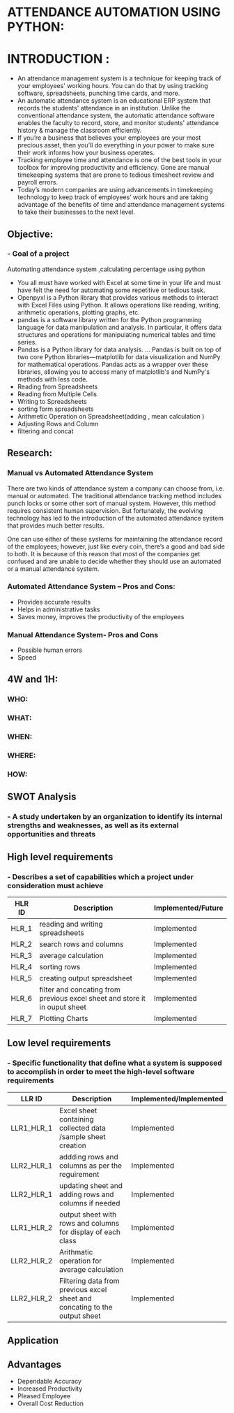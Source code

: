 # ATTENDANCE AUTOMATION USING PYTHON:

# INTRODUCTION :

* An attendance management system is a technique for keeping track of your employees' working hours. You can do that by using tracking software, spreadsheets, punching time cards, and more.
* An automatic attendance system is an educational ERP system that records the students' attendance in an institution. Unlike the conventional attendance system, 
the automatic attendance software enables the faculty to record, store, and monitor students' attendance history & manage the classroom efficiently.
* If you’re a business that believes your employees are your most precious asset, then you’ll do everything in your power to make sure their work informs how your business operates. 
* Tracking employee time and attendance is one of the best tools in your toolbox for improving productivity and efficiency. 
Gone are manual timekeeping systems that are prone to tedious timesheet review and payroll errors. 
* Today’s modern companies are using advancements in timekeeping technology to keep track of employees’ work hours and are taking advantage of the benefits of time and attendance management systems to take their businesses to the next level. 

## Objective:
### - Goal of a project
 Automating  attendance system ,calculating percentage using python 
 * You all must have worked with Excel at some time in your life and must have felt the need for automating some repetitive or tedious task.
 * Openpyxl is a Python library that provides various methods to interact with Excel Files using Python. It allows operations like reading, writing, arithmetic operations, plotting graphs, etc.
 * pandas is a software library written for the Python programming language for data manipulation and analysis. In particular, it offers data structures and operations for manipulating numerical tables and time series.
 * Pandas is a Python library for data analysis. ... Pandas is built on top of two core Python libraries—matplotlib for data visualization and NumPy for mathematical operations. Pandas acts as a wrapper over these libraries, allowing you to access many of matplotlib's and NumPy's methods with less code. 
 * Reading from Spreadsheets
 * Reading from Multiple Cells
 * Writing to Spreadsheets
 * sorting form spreadsheets
 * Arithmetic Operation on Spreadsheet(adding , mean calculation )
 * Adjusting Rows and Column
 * filtering and concat 
## Research:

### Manual vs Automated Attendance System

There are two kinds of attendance system a company can choose from, i.e. manual or automated. The traditional attendance tracking method includes punch locks or some other sort of manual system. However, this method requires consistent human supervision. But fortunately, the evolving technology has led to the introduction of the automated attendance system that provides much better results. 

One can use either of these systems for maintaining the attendance record of the employees; however, just like every coin, there’s a good and bad side to both. It is because of this reason that most of the companies get confused and are unable to decide whether they should use an automated or a manual attendance system. 

### Automated Attendance System – Pros and Cons:
* Provides accurate results
* Helps in administrative tasks
* Saves money, improves the productivity of the employees
### Manual Attendance System- Pros and Cons 
* Possible human errors
* Speed
             
               
## 4W and 1H:

### __WHO:__ 

### __WHAT:__

### __WHEN:__

### __WHERE:__

### __HOW:__

## SWOT Analysis
### - A study undertaken by an organization to identify its internal strengths and weaknesses, as well as its external opportunities and threats




## High level requirements
### - Describes a set of capabilities which a project under consideration must achieve

|HLR ID|Description|Implemented/Future|
|------|-----------|------------------|
|HLR_1|reading and writing spreadsheets |Implemented|
|HLR_2|search rows and columns |Implemented|
|HLR_3|average calculation |Implemented|
|HLR_4|sorting rows  |Implemented |
|HLR_5|creating output spreadsheet |Implemented |
|HLR_6|filter and concating from previous excel sheet and store it in ouput sheet |Implemented |
|HLR_7|Plotting Charts |Implemented |



## Low level requirements
### - Specific functionality that define what a system is supposed to accomplish in order to meet the high-level software requirements

|LLR ID|Description|Implemented/Implemented|
|------|-----------|------------------|
|LLR1_HLR_1|Excel sheet containing collected data /sample sheet creation |Implemented|
|LLR2_HLR_1|addding rows and columns as per the reguirement|Implemented|
|LLR2_HLR_1|updating sheet and adding rows and columns if needed |Implemented|
|LLR1_HLR_2|output sheet with rows and columns for display of each class |Implemented|
|LLR2_HLR_2|Arithmatic operation for average calculation|Implemented|
|LLR2_HLR_2|Filtering data from previous excel sheet and concating to the output sheet |Implemented|

## Application






## Advantages
* Dependable Accuracy
* Increased Productivity
* Pleased Employee
* Overall Cost Reduction




 






